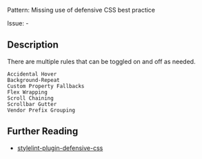 Pattern: Missing use of defensive CSS best practice

Issue: -

## Description

There are multiple rules that can be toggled on and off as needed.


    Accidental Hover
    Background-Repeat
    Custom Property Fallbacks
    Flex Wrapping
    Scroll Chaining
    Scrollbar Gutter
    Vendor Prefix Grouping


## Further Reading

* [stylelint-plugin-defensive-css](https://github.com/yuschick/stylelint-plugin-defensive-css/tree/main?tab=readme-ov-file#rules--options)